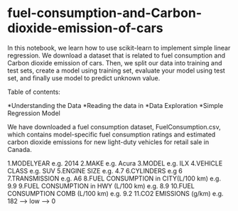 # fuel-consumption-and-Carbon-dioxide-emission-of-cars
In this notebook, we learn how to use scikit-learn to implement simple linear regression. We download a dataset that is related to fuel consumption and Carbon dioxide emission of cars. Then, we split our data into training and test sets, create a model using training set, evaluate your model using test set, and finally use model to predict unknown value.

Table of contents:

*Understanding the Data
*Reading the data in
*Data Exploration
*Simple Regression Model

We have downloaded a fuel consumption dataset, FuelConsumption.csv, which contains model-specific fuel consumption ratings and estimated carbon dioxide emissions for new light-duty vehicles for retail sale in Canada.
      
1.MODELYEAR e.g. 2014
2.MAKE e.g. Acura
3.MODEL e.g. ILX
4.VEHICLE CLASS e.g. SUV
5.ENGINE SIZE e.g. 4.7
6.CYLINDERS e.g 6
7.TRANSMISSION e.g. A6
8.FUEL CONSUMPTION in CITY(L/100 km) e.g. 9.9
9.FUEL CONSUMPTION in HWY (L/100 km) e.g. 8.9
10.FUEL CONSUMPTION COMB (L/100 km) e.g. 9.2
11.CO2 EMISSIONS (g/km) e.g. 182 --> low --> 0
